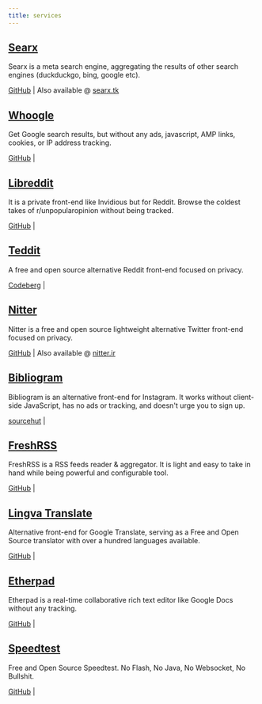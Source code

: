 ```yaml
---
title: services
---
```


## [Searx](https://sx.alefvanoon.xyz/)

Searx is a meta search engine, aggregating the results of other search engines (duckduckgo, bing, google etc).

[GitHub](https://github.com/searx/searx) | Also available @ [searx.tk](https://searx.tk)

## [Whoogle](https://s.alefvanoon.xyz/)

Get Google search results, but without any ads, javascript, AMP links, cookies, or IP address tracking.

[GitHub](https://github.com/benbusby/whoogle-search) |

## [Libreddit](https://libreddit.alefvanoon.xyz/)

It is a private front-end like Invidious but for Reddit. Browse the coldest takes of r/unpopularopinion without being tracked.

[GitHub](https://github.com/spikecodes/libreddit) |

## [Teddit](https://teddit.alefvanoon.xyz/)

A free and open source alternative Reddit front-end focused on privacy.

[Codeberg](https://codeberg.org/teddit/teddit) |

## [Nitter](https://nitter.alefvanoon.xyz/)

Nitter is a free and open source lightweight alternative Twitter front-end focused on privacy.

[GitHub](https://github.com/zedeus/nitter) | Also available @ [nitter.ir](https://nitter.ir)

## [Bibliogram](https://biblio.alefvanoon.xyz/)

Bibliogram is an alternative front-end for Instagram. It works without client-side JavaScript, has no ads or tracking, and doesn't urge you to sign up.

[sourcehut](https://sr.ht/~cadence/bibliogram/) |

## [FreshRSS](https://rss.alefvanoon.xyz/)

FreshRSS is a RSS feeds reader & aggregator. It is light and easy to take in hand while being powerful and configurable tool.

[GitHub](https://github.com/FreshRSS/FreshRSS/) |

## [Lingva Translate](https://translate.alefvanoon.xyz/)

Alternative front-end for Google Translate, serving as a Free and Open Source translator with over a hundred languages available.

[GitHub](https://github.com/TheDavidDelta/lingva-translate/) |

## [Etherpad](https://pad.alefvanoon.xyz/)

Etherpad is a real-time collaborative rich text editor like Google Docs without any tracking.

[GitHub](https://github.com/ether/etherpad-lite/) |

## [Speedtest](https://fast.alefvanoon.xyz/)

Free and Open Source Speedtest. No Flash, No Java, No Websocket, No Bullshit.

[GitHub](https://github.com/librespeed/speedtest/) |
